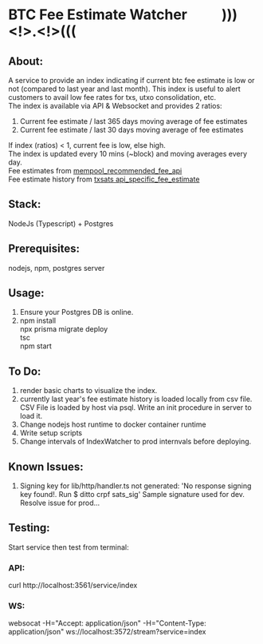 # BTC Fee Estimate Watcher &emsp;&emsp; )))<!>.<!>(((

## About:
A service to provide an index indicating if current btc fee estimate is low or not (compared to last year and last month). This index is useful to alert customers to avail low fee rates for txs, utxo consolidation, etc.  
The index is available via API & Websocket and provides 2 ratios: 
   1. Current fee estimate / last 365 days moving average of fee estimates    
   2. Current fee estimate / last 30 days moving average of fee estimates
           
If index (ratios) < 1, current fee is low, else high.  
The index is updated every 10 mins (~block) and moving averages every day.  
Fee estimates from [mempool_recommended_fee_api](https://mempool.space/docs/api/rest#get-recommended-fees)  
Fee estimate history from [txsats api_specific_fee_estimate](https://txstats.com/d/000000011/fee-estimation?orgId=1&viewPanel=2&var-source=mempool.space)  

## Stack:
NodeJs (Typescript) + Postgres

## Prerequisites:
nodejs, npm, postgres server

## Usage:
1. Ensure your Postgres DB is online.
2. npm install  
   npx prisma migrate deploy   
   tsc  
   npm start    

## To Do:
1. render basic charts to visualize the index.
2. currently last year's fee estimate history is loaded locally from csv file. CSV File is loaded by host via psql. Write an init procedure in server to load it. 
3. Change nodejs host runtime to docker container runtime
4. Write setup scripts
5. Change intervals of IndexWatcher to prod internvals before deploying. 

## Known Issues:
1. Signing key for lib/http/handler.ts not generated:
   'No response signing key found!. Run $ ditto crpf sats_sig'
   Sample signature used for dev. Resolve issue for prod...

## Testing:
Start service then test from terminal:  
### API: 
   curl http://localhost:3561/service/index
### WS: 
   websocat -H="Accept: application/json" -H="Content-Type: application/json" ws://localhost:3572/stream?service=index
